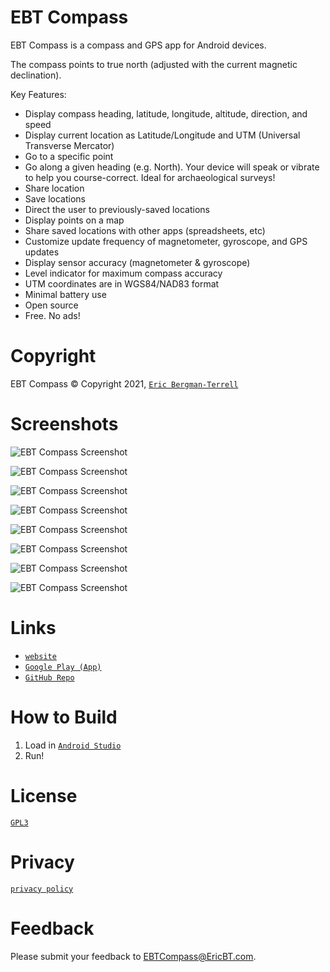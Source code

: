 # EBT Compass

EBT Compass is a compass and GPS app for Android devices.

The compass points to true north (adjusted with the current magnetic declination).

Key Features:

* Display compass heading, latitude, longitude, altitude, direction, and speed
* Display current location as Latitude/Longitude and UTM (Universal Transverse Mercator)
* Go to a specific point
* Go along a given heading (e.g. North). Your device will speak or vibrate to help you course-correct. Ideal for archaeological surveys!
* Share location
* Save locations
* Direct the user to previously-saved locations
* Display points on a map
* Share saved locations with other apps (spreadsheets, etc)
* Customize update frequency of magnetometer, gyroscope, and GPS updates
* Display sensor accuracy (magnetometer & gyroscope)
* Level indicator for maximum compass accuracy
* UTM coordinates are in WGS84/NAD83 format
* Minimal battery use
* Open source
* Free. No ads!
    
# Copyright

EBT Compass &#169; Copyright 2021, [`Eric Bergman-Terrell`](https://www.ericbt.com)

# Screenshots

![`EBT Compass Screenshot`](https://www.ericbt.com/artwork/ebt_compass/main.png "EBT Compass")

![`EBT Compass Screenshot`](https://www.ericbt.com/artwork/ebt_compass/point.png "Go to a Point")

![`EBT Compass Screenshot`](https://www.ericbt.com/artwork/ebt_compass/line.png "Go in a Line")

![`EBT Compass Screenshot`](https://www.ericbt.com/artwork/ebt_compass/share.png "Share Location")

![`EBT Compass Screenshot`](https://www.ericbt.com/artwork/ebt_compass/settings.png "Settings")

![`EBT Compass Screenshot`](https://www.ericbt.com/artwork/ebt_compass/save_point.png "Save Point")

![`EBT Compass Screenshot`](https://www.ericbt.com/artwork/ebt_compass/points.png "Points")

![`EBT Compass Screenshot`](https://www.ericbt.com/artwork/ebt_compass/map.png "Map")

# Links

* [`website`](https://www.ericbt.com/ebt_compass)
* [`Google Play (App)`](https://play.google.com/store/apps/details?id=com.ericbt.ebtcompass)
* [`GitHub Repo`](https://github.com/EricTerrell/EBTCompass)

# How to Build

1.  Load in [`Android Studio`](https://developer.android.com/studio)
2.  Run!

# License

[`GPL3`](https://www.gnu.org/licenses/gpl-3.0.en.html)

# Privacy

[`privacy policy`](https://www.ericbt.com/ebt_compass/privacypolicy)

# Feedback

Please submit your feedback to EBTCompass@EricBT.com.